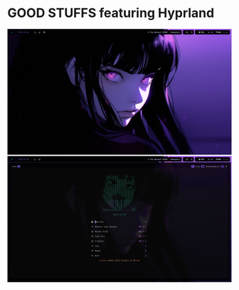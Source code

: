 # GOOD STUFFS featuring Hyprland
![alt text](https://github.com/BIIJESH/dotfiles/blob/main/.config/hypr/img/rice2.png)
![alt text](https://github.com/BIIJESH/dotfiles/blob/main/.config/hypr/img/rice.png)
